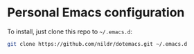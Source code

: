 # Personal Emacs configuration

To install, just clone this repo to `~/.emacs.d`:

```bash
git clone https://github.com/nildr/dotemacs.git ~/.emacs.d
```
